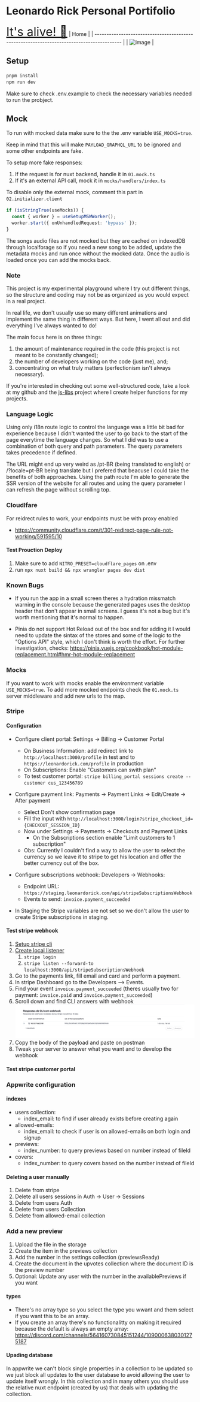# Leonardo Rick Personal Portifolio

<a style="font-size: 2rem" href="https://leonardorick.com">It's alive! 🔗</a>
| Home |
| ----------------------------------------------------------------------------------------- |
| ![image](https://github.com/user-attachments/assets/c5ade323-da52-4fcd-b999-50bced1655e8) |

## Setup

```bash
pnpm install
npm run dev
```

Make sure to check .env.example to check the necessary variables needed to run the probject.

## Mock

To run with mocked data make sure to the the .env variable `USE_MOCKS=true`.

Keep in mind that this will make `PAYLOAD_GRAPHQL_URL` to be ignored and some other endpoints are fake.

To setup more fake responses:

1. If the request is for nuxt backend, handle it in `01.mock.ts`
2. If it's an external API call, mock it in `mocks/handlers/index.ts`

To disable only the external mock, comment this part in `02.initializer.client`

```ts
if (isStringTrue(useMocks)) {
  const { worker } = useSetupMSWWorker();
  worker.start({ onUnhandledRequest: 'bypass' });
}
```

The songs audio files are not mocked but they are cached on indexedDB through localforage so if you need a new song to be added, update the metadata mocks and run once without the mocked data. Once the audio is loaded once you can add the mocks back.

### Note

This project is my experimental playground where I try out different things, so the structure and coding may not be as organized as you would expect in a real project.

In real life, we don't usually use so many different animations and implement the same thing in different ways. But here, I went all out and did everything I've always wanted to do!

The main focus here is on three things:

1. the amount of maintenance required in the code (this project is not meant to be constantly changed);
2. the number of developers working on the code (just me), and;
3. concentrating on what truly matters (perfectionism isn't always necessary).

If you're interested in checking out some well-structured code, take a look at my github and the [js-libs](https://github.com/LeonardoRick/js-libs) project where I create helper functions for my projects.

### Language Logic

Using only i18n route logic to control the language was a little bit bad for experience because I didn't wanted the user to go back to the start of the page everytime the language changes. So what I did was to use a combination of both query and path parameters. The query parameters takes precedence if defined.

The URL might end up very weird as /pt-BR (being translated to english) or /?locale=pt-BR being translate but I prefered that beacuse I could take the benefits of both approaches. Using the path route I'm able to generate the SSR version of the website for all routes and using the query parameter I can refresh the page without scrolling top.

### Cloudlfare

For reidrect rules to work, your endpoints must be with proxy enabled

- https://community.cloudflare.com/t/301-redirect-page-rule-not-working/591595/10

#### Test Prouction Deploy

1. Make sure to add `NITRO_PRESET=cloudflare_pages` on .env
2. run `npx nuxt build && npx wrangler pages dev dist`

### Known Bugs

- If you run the app in a small screen theres a hydration missmatch warning in the console because the generated pages uses the desktop header that don't appear in small screens. I guess it's not a bug but it's worth mentioning that it's normal to happen.

- Pinia do not support Hot Reload out of the box and for adding it I would need to update the sintax of the stores and some of the logic to the "Options API" style, which I don't think is worth the effort. For further investigation, checks: https://pinia.vuejs.org/cookbook/hot-module-replacement.html#hmr-hot-module-replacement

### Mocks

If you want to work with mocks enable the environment variable `USE_MOCKS=true`.
To add more mocked endpoints check the `01.mock.ts` server middleware and add new urls to the map.

### Stripe

#### Configuration

- Configure client portal: Settings -> Billing -> Customer Portal

  - On Business Information: add redirect link to `http://localhost:3000/profile` in test and to `https://leonardorick.com/profile` in production
  - On Subscriptions: Enable "Customers can swith plan"
  - To test customer portal: `stripe billing_portal sessions create --customer cus_123456789`

- Configure payment link: Payments -> Payment Links -> Edit/Create -> After payment

  - Select Don't show confirmation page
  - Fill the input with `http://localhost:3000/login?stripe_checkout_id={CHECKOUT_SESSION_ID}`
  - Now under Settings -> Payments -> Checkouts and Payment Links
    - On the Subscriptions section enable "Limit customers to 1 subscription"
  - Obs: Currently I couldn't find a way to allow the user to select the currency so we leave it to stripe to get his location and offer the better currency out of the box.

- Configure subscriptions webhook: Developers -> Webhooks:

  - Endpoint URL: `https://staging.leonardorick.com/api/stripeSubscriptionsWebhook`
  - Events to send: `invoice.payment_succeeded`

- In Staging the Stripe variables are not set so we don't allow the user to create Stripe subscriptions in staging.

#### Test stripe webhook

1. [Setup stripe cli](https://docs.stripe.com/stripe-cli)
2. [Create local listener](https://dashboard.stripe.com/test/webhooks/create?endpoint_location=local)
   1. `stripe login`
   2. `stripe listen --forward-to localhost:3000/api/stripeSubscriptionsWebhook`
3. Go to the payments link, fill email and card and perform a payment.
4. In stripe Dashboard go to the Developers --> Events.
5. Find your event `invoice.payment_succeeded` (theres usually two for payment: `invoice.paid` and `invoice.payment_succeeded`)
6. Scroll down and find CLI answers with webhook
   ![alt text](assets/readme/stripe-cli-webhook.png)
7. Copy the body of the payload and paste on postman
8. Tweak your server to answer what you want and to develop the webhook

#### Test stripe customer portal

### Appwrite configuration

#### indexes

- users collection:
  - index_email: to find if user already exists before creating again
- allowed-emails:
  - index_email: to check if user is on allowed-emails on both login and signup
- previews:
  - index_number: to query previews based on number instead of fileId
- covers:
  - index_number: to query covers based on the number instead of fileId

#### Deleting a user manually

1. Delete from stripe
2. Delete all users sessions in Auth -> User -> Sessions
3. Delete from users Auth
4. Delete from users Collection
5. Delete from allowed-email collection

### Add a new preview

1. Upload the file in the storage
2. Create the item in the previews collection
3. Add the number in the settings collection (previewsReady)
4. Create the document in the upvotes collection where the document ID is the preview number
5. Optional: Update any user with the number in the availablePreviews if you want

#### types

- There's no array type so you select the type you wwant and them select if you want this to be an array.
- If you create an array there's no functionalitty on making it required because the default is always an empty array: https://discord.com/channels/564160730845151244/1090006380301275187

#### Upading database

In appwrite we can't block single properties in a collection to be updated so we just block all updates to the user database to avoid allowing the user to update itself wrongly. In this collection and in many others you should use the relative nuxt endpoint (created by us) that deals with updating the collection.
